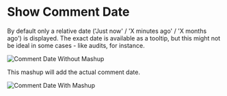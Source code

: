 Show Comment Date
==================

By default only a relative date ('Just now' / 'X minutes ago' / 'X months ago') is displayed.
The exact date is available as a tooltip, but this might not be ideal in some cases - like audits, for instance.

![Comment Date Without Mashup](https://github.com/TargetProcess/TP3MashupLibrary/raw/master/Show%20Comment%20Date/CommentDateWithoutMashup.png)

This mashup will add the actual comment date.

![Comment Date With Mashup](https://github.com/TargetProcess/TP3MashupLibrary/raw/master/Show%20Comment%20Date/CommentDateWithMashup.png)



